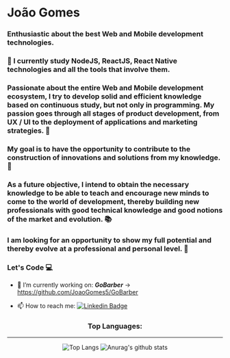 # João Gomes

### Enthusiastic about the best Web and Mobile development technologies.

### 🌱 I currently study NodeJS, ReactJS, React Native technologies and all the tools that involve them.

### Passionate about the entire Web and Mobile development ecosystem, I try to develop solid and efficient knowledge based on continuous study, but not only in programming. My passion goes through all stages of product development, from UX / UI to the deployment of applications and marketing strategies. 💜

### My goal is to have the opportunity to contribute to the construction of innovations and solutions from my knowledge. 🚧

### As a future objective, I intend to obtain the necessary knowledge to be able to teach and encourage new minds to come to the world of development, thereby building new professionals with good technical knowledge and good notions of the market and evolution. 📚

### I am looking for an opportunity to show my full potential and thereby evolve at a professional and personal level. 🚀

### Let's Code 💻 

- 🔭 I’m currently working on:
***GoBarber*** -> https://github.com/JoaoGomes5/GoBarber

- 📫 How to reach me: [![Linkedin Badge](https://img.shields.io/badge/-linkedin-%230077B5?style=for-the-badge&logo=linkedin&logoColor=white)](https://www.linkedin.com/in/jo%C3%A3o-gomes-b732541a4/)


<div align="center">
  
<h3>Top Languages:</h3>
<hr>

![Top Langs](https://github-readme-stats.vercel.app/api/top-langs/?username=JoaoGomes5&theme=tokyonight&show_icons=true)
![Anurag's github stats](https://github-readme-stats.vercel.app/api?username=JoaoGomes5&hide=contribs,prs&theme=tokyonight&show_icons=true)

</div>
